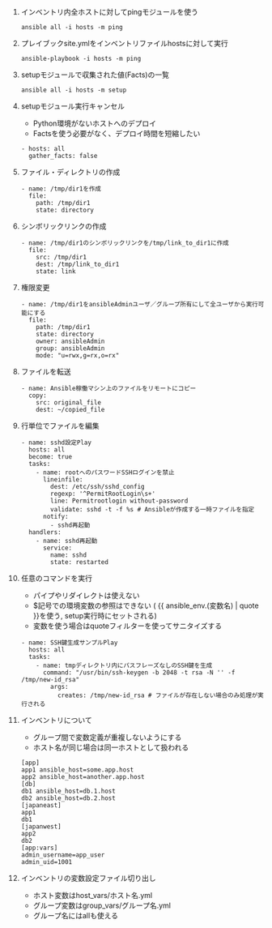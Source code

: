1. インベントリ内全ホストに対してpingモジュールを使う

    ```
    ansible all -i hosts -m ping
    ```

2. プレイブックsite.ymlをインベントリファイルhostsに対して実行

    ```
    ansible-playbook -i hosts -m ping
    ```

3. setupモジュールで収集された値(Facts)の一覧

    ```
    ansible all -i hosts -m setup
    ```

4. setupモジュール実行キャンセル

    * Python環境がないホストへのデプロイ
    * Factsを使う必要がなく、デプロイ時間を短縮したい

    ```
    - hosts: all
      gather_facts: false
    ```

5. ファイル・ディレクトリの作成

    ```
    - name: /tmp/dir1を作成
      file:
        path: /tmp/dir1
        state: directory
    ```

6. シンボリックリンクの作成

    ```
    - name: /tmp/dir1のシンボリックリンクを/tmp/link_to_dir1に作成
      file:
        src: /tmp/dir1
        dest: /tmp/link_to_dir1
        state: link
    ```

7. 権限変更

    ```
    - name: /tmp/dir1をansibleAdminユーザ／グループ所有にして全ユーザから実行可能にする
      file:
        path: /tmp/dir1
        state: directory
        owner: ansibleAdmin
        group: ansibleAdmin
        mode: "u=rwx,g=rx,o=rx"
    ```

8. ファイルを転送

    ```
    - name: Ansible稼働マシン上のファイルをリモートにコピー
      copy:
        src: original_file
        dest: ~/copied_file
    ```

9. 行単位でファイルを編集

    ```
    - name: sshd設定Play
      hosts: all
      become: true
      tasks:
        - name: rootへのパスワードSSHログインを禁止
          lineinfile:
            dest: /etc/ssh/sshd_config
            regexp: '^PermitRootLogin\s+'
            line: Permitrootlogin without-password
            validate: sshd -t -f %s # Ansibleが作成する一時ファイルを指定
          notify:
            - sshd再起動
      handlers:
        - name: sshd再起動
          service:
            name: sshd
            state: restarted
    ```

10. 任意のコマンドを実行

    * パイプやリダイレクトは使えない
    * $記号での環境変数の参照はできない ( {{ ansible_env.(変数名) | quote }}を使う, setup実行時にセットされる)
    * 変数を使う場合はquoteフィルターを使ってサニタイズする

    ```
    - name: SSH鍵生成サンプルPlay
      hosts: all
      tasks: 
        - name: tmpディレクトリ内にパスフレーズなしのSSH鍵を生成
          command: "/usr/bin/ssh-keygen -b 2048 -t rsa -N '' -f /tmp/new-id_rsa"
            args:
              creates: /tmp/new-id_rsa # ファイルが存在しない場合のみ処理が実行される
    ```

11. インベントリについて

    * グループ間で変数定義が重複しないようにする
    * ホスト名が同じ場合は同一ホストとして扱われる

    ```
    [app]
    app1 ansible_host=some.app.host
    app2 ansible_host=another.app.host
    [db]
    db1 ansible_host=db.1.host
    db2 ansible_host=db.2.host
    [japaneast]
    app1
    db1
    [japanwest]
    app2
    db2
    [app:vars]
    admin_username=app_user
    admin_uid=1001
    ```

12. インベントリの変数設定ファイル切り出し

    * ホスト変数はhost_vars/ホスト名.yml
    * グループ変数はgroup_vars/グループ名.yml
    * グループ名にはallも使える

